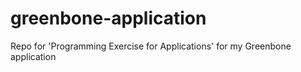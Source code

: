 # greenbone-application
Repo for 'Programming Exercise for Applications' for my Greenbone application
